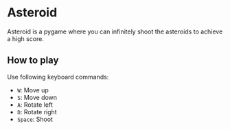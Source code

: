 # Asteroid
Asteroid is a pygame where you can infinitely shoot the asteroids to achieve a high score.

## How to play
Use following keyboard commands:

- `W`: Move up
- `S`: Move down
- `A`: Rotate left
- `D`: Rotate right
- `Space`: Shoot
